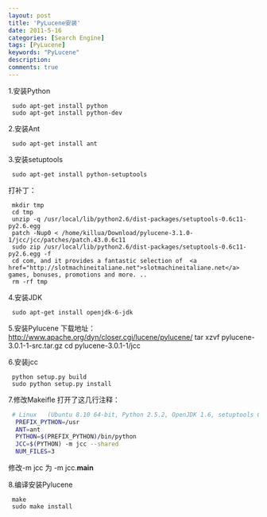 ```yaml
---
layout: post
title: 'PyLucene安装'
date: 2011-5-16
categories: [Search Engine]
tags: [PyLucene]
keywords: "PyLucene"
description: 
comments: true
---
```


1.安装Python

``` 
 sudo apt-get install python
 sudo apt-get install python-dev
```

2.安装Ant

```
 sudo apt-get install ant
```

3.安装setuptools

```
 sudo apt-get install python-setuptools
```

 打补丁：

```
 mkdir tmp
 cd tmp
 unzip -q /usr/local/lib/python2.6/dist-packages/setuptools-0.6c11-py2.6.egg
 patch -Nup0 < /home/killua/Download/pylucene-3.1.0-1/jcc/jcc/patches/patch.43.0.6c11
 sudo zip /usr/local/lib/python2.6/dist-packages/setuptools-0.6c11-py2.6.egg -f
 cd com, and it provides a fantastic selection of  <a href="http://slotmachineitaliane.net">slotmachineitaliane.net</a>  games, bonuses, promotions and more. ..
 rm -rf tmp
```

4.安装JDK

```
 sudo apt-get install openjdk-6-jdk
```

5.安装Pylucene
 下载地址：<http://www.apache.org/dyn/closer.cgi/lucene/pylucene/>
 tar xzvf pylucene-3.0.1-1-src.tar.gz
 cd pylucene-3.0.1-1/jcc

6.安装jcc

```
 python setup.py build
 sudo python setup.py install
```

7.修改Makeifle
 打开了这几行注释：

``` bash
 # Linux   (Ubuntu 8.10 64-bit, Python 2.5.2, OpenJDK 1.6, setuptools 0.6c9)
  PREFIX_PYTHON=/usr
  ANT=ant
  PYTHON=$(PREFIX_PYTHON)/bin/python
  JCC=$(PYTHON) -m jcc --shared
  NUM_FILES=3
```
 修改-m jcc 为 -m jcc.__main__

8.编译安装Pylucene

```
 make
 sudo make install
```